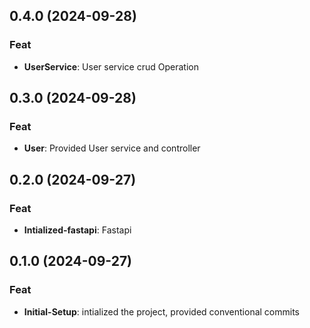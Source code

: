 ## 0.4.0 (2024-09-28)

### Feat

- **UserService**: User service crud Operation

## 0.3.0 (2024-09-28)

### Feat

- **User**: Provided User service and controller

## 0.2.0 (2024-09-27)

### Feat

- **Intialized-fastapi**: Fastapi

## 0.1.0 (2024-09-27)

### Feat

- **Initial-Setup**: intialized the project, provided conventional commits
